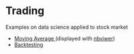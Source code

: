 # Trading
Examples on data science applied to stock market

* [ Moving Average ]( https://nbviewer.jupyter.org/github/j-almansa/trading/blob/master/movingavg.ipynb ) (displayed with [nbviwer](https://nbviewer.jupyter.org/))
* [ Backtesting ]( https://github.com/j-almansa/trading/blob/master/backtesting.ipynb )

